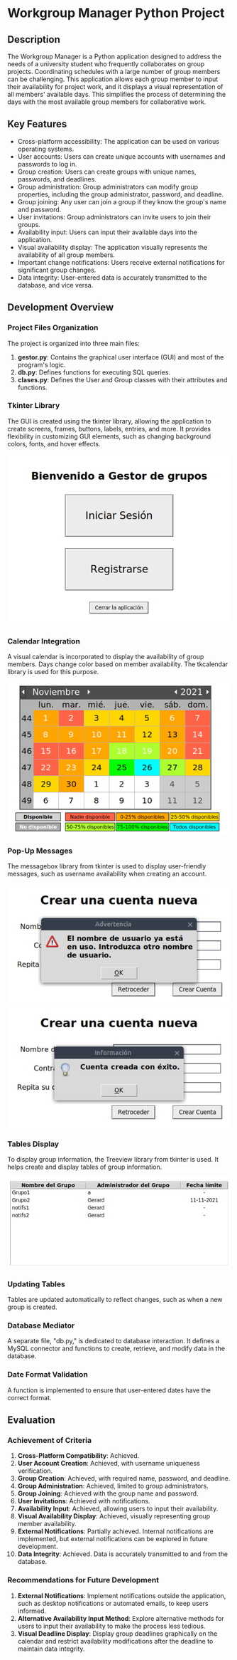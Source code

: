 # Workgroup Manager Python Project

## Description
The Workgroup Manager is a Python application designed to address the needs of a university student who frequently collaborates on group projects. Coordinating schedules with a large number of group members can be challenging. This application allows each group member to input their availability for project work, and it displays a visual representation of all members' available days. This simplifies the process of determining the days with the most available group members for collaborative work.

## Key Features
- Cross-platform accessibility: The application can be used on various operating systems.
- User accounts: Users can create unique accounts with usernames and passwords to log in.
- Group creation: Users can create groups with unique names, passwords, and deadlines.
- Group administration: Group administrators can modify group properties, including the group administrator, password, and deadline.
- Group joining: Any user can join a group if they know the group's name and password.
- User invitations: Group administrators can invite users to join their groups.
- Availability input: Users can input their available days into the application.
- Visual availability display: The application visually represents the availability of all group members.
- Important change notifications: Users receive external notifications for significant group changes.
- Data integrity: User-entered data is accurately transmitted to the database, and vice versa.

## Development Overview

### Project Files Organization
The project is organized into three main files:
1. **gestor.py**: Contains the graphical user interface (GUI) and most of the program's logic.
2. **db.py**: Defines functions for executing SQL queries.
3. **clases.py**: Defines the User and Group classes with their attributes and functions.

### Tkinter Library
The GUI is created using the tkinter library, allowing the application to create screens, frames, buttons, labels, entries, and more. It provides flexibility in customizing GUI elements, such as changing background colors, fonts, and hover effects.

![GUI](images/gui.png)

### Calendar Integration
A visual calendar is incorporated to display the availability of group members. Days change color based on member availability. The tkcalendar library is used for this purpose.

![Calendar](images/calendar.png)

### Pop-Up Messages
The messagebox library from tkinter is used to display user-friendly messages, such as username availability when creating an account.

![Warning pop-up](images/warning.png)![Info pop-up](images/information.png)

### Tables Display
To display group information, the Treeview library from tkinter is used. It helps create and display tables of group information.

![Workgroup table](images/workgroups.png)

### Updating Tables
Tables are updated automatically to reflect changes, such as when a new group is created.

### Database Mediator
A separate file, "db.py," is dedicated to database interaction. It defines a MySQL connector and functions to create, retrieve, and modify data in the database.

### Date Format Validation
A function is implemented to ensure that user-entered dates have the correct format.

## Evaluation

### Achievement of Criteria
1. **Cross-Platform Compatibility**: Achieved.
2. **User Account Creation**: Achieved, with username uniqueness verification.
3. **Group Creation**: Achieved, with required name, password, and deadline.
4. **Group Administration**: Achieved, limited to group administrators.
5. **Group Joining**: Achieved with the group name and password.
6. **User Invitations**: Achieved with notifications.
7. **Availability Input**: Achieved, allowing users to input their availability.
8. **Visual Availability Display**: Achieved, visually representing group member availability.
9. **External Notifications**: Partially achieved. Internal notifications are implemented, but external notifications can be explored in future development.
10. **Data Integrity**: Achieved. Data is accurately transmitted to and from the database.

### Recommendations for Future Development
1. **External Notifications**: Implement notifications outside the application, such as desktop notifications or automated emails, to keep users informed.
2. **Alternative Availability Input Method**: Explore alternative methods for users to input their availability to make the process less tedious.
3. **Visual Deadline Display**: Display group deadlines graphically on the calendar and restrict availability modifications after the deadline to maintain data integrity.
